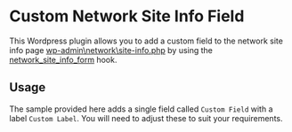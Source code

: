 # Custom Network Site Info Field
This Wordpress plugin allows you to add a custom field to the network site info page [wp-admin\network\site-info.php](https://github.com/WordPress/WordPress/blob/master/wp-admin/network/site-info.php) by using the [network_site_info_form](https://developer.wordpress.org/reference/hooks/network_site_info_form/) hook.

## Usage
The sample provided here adds a single field called `Custom Field` with a label `Custom Label`. You will need to adjust these to suit your requirements.
